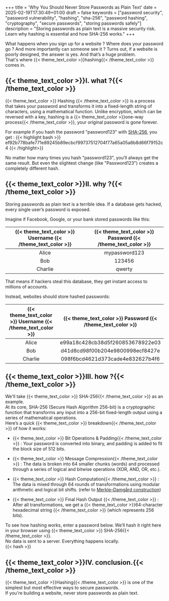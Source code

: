 +++
title = 'Why You Should Never Store Passwords as Plain Text'
date = 2025-02-19T17:30:49+01:00
draft = false
keywords = ["password security", "password vulnerability", "hashing", "sha-256", "password hashing", "cryptography", "secure passwords", "storing passwords safely"]
description = "Storing passwords as plain text is a massive security risk. Learn why hashing is essential and how SHA-256 works."
+++

What happens when you sign up for a website ? Where does your password go ? And more importantly can someone see it ?
Turns out, if a website is poorly designed, the answer is yes. And that’s a huge problem.  
That's where {{< theme_text_color >}}hashing{{< /theme_text_color >}}   comes in.

## {{< theme_text_color >}}I. what ?{{< /theme_text_color >}}  

{{< theme_text_color >}} Hashing {{< /theme_text_color >}} is a process that takes your password and transforms it into a fixed-length string of characters, using a mathematical function.
Unlike encryption, which can be reversed with a key, hashing is a {{< theme_text_color >}}one-way process{{< /theme_text_color >}}, your original password is gone forever.

For example if you hash the password "password123" with [SHA-256](https://en.wikipedia.org/wiki/SHA-2), you get : 
{{< highlight bash >}} ef92b778bafe771e89245b89ecbcf99737512704f77a65a05a8b8d66f79152c4 {{< /highlight>}}

No matter how many times you hash "password123", you’ll always get the same result. But even the slightest change (like "Password123") creates a completely different hash.

## {{< theme_text_color >}}II. why ?{{< /theme_text_color >}}  

Storing passwords as plain text is a terrible idea. If a database gets hacked, every single user’s password is exposed. 

Imagine if Facebook, Google, or your bank stored passwords like this:

| {{< theme_text_color >}} Username {{< /theme_text_color >}}  | {{< theme_text_color >}} Password {{< /theme_text_color >}}        | 
| :---------------: |:---------------:|
| Alice  |   mypassword123 |
| Bob  | 123456         |  
| Charlie  | qwerty          |   

That means if hackers steal this database, they get instant access to millions of accounts.

Instead, websites should store hashed passwords:

| {{< theme_text_color >}} Username {{< /theme_text_color >}}  | {{< theme_text_color >}} Password {{< /theme_text_color >}}        | 
| :---------------: |:---------------:|
| Alice  |   e99a18c428cb38d5f260853678922e03 |
| Bob  | d41d8cd98f00b204e9800998ecf8427e         |  
| Charlie  | 098f6bcd4621d373cade4e832627b4f6         |   

## {{< theme_text_color >}}III. how ?{{< /theme_text_color >}}  

We'll take {{< theme_text_color >}} SHA-256{{< /theme_text_color >}}  as an example.  
At its core, SHA-256 (Secure Hash Algorithm 256-bit) is a cryptographic function that transforms any input into a 256-bit fixed-length output using a series of mathematical operations.  
Here’s a quick {{<  theme_text_color >}}  breakdown{{< /theme_text_color >}} of how it works:

- {{< theme_text_color >}} Bit Operations & Padding{{< /theme_text_color >}} : Your password is converted into binary, and padding is added to fit the block size of 512 bits.

- {{< theme_text_color >}} Message Compression{{< /theme_text_color >}} : The data is broken into 64 smaller chunks (words) and processed through a series of logical and bitwise operations (XOR, AND, OR, etc.).

- {{< theme_text_color >}} Hash Computation{{< /theme_text_color >}} : The data is mixed through 64 rounds of transformations using modular arithmetic and logical bit shifts. (refer to [Merkle–Damgård construction](https://en.wikipedia.org/wiki/Merkle%E2%80%93Damg%C3%A5rd_construction))

- {{< theme_text_color >}} Final Hash Output {{< /theme_text_color >}} : After all transformations, we get a {{< theme_text_color >}}64-character hexadecimal string {{< /theme_text_color >}} (which represents 256 bits).

To see how hashing works, enter a password below. We’ll hash it right here in your browser using {{< theme_text_color >}} SHA-256{{< /theme_text_color >}}.  
No data is sent to a server. Everything happens locally.  
{{< hash >}}

## {{< theme_text_color >}}IV. conclusion.{{< /theme_text_color >}}  

{{< theme_text_color >}}Hashing{{< /theme_text_color >}} is one of the simplest but most effective ways to secure passwords.  
If you're building a website, never store passwords as plain text.